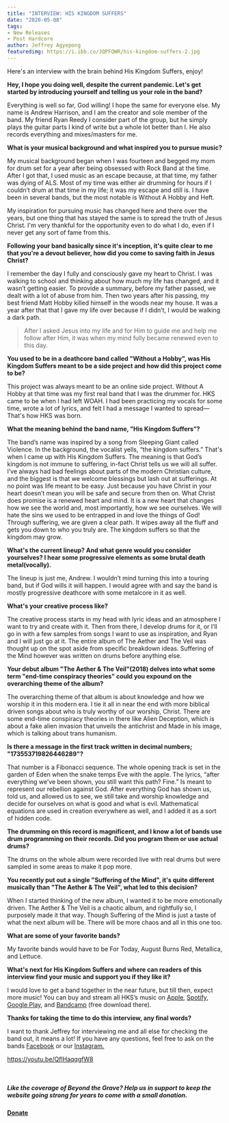 ```yaml
---
title: "INTERVIEW: HIS KINGDOM SUFFERS"
date: "2020-05-08"
tags:
- New Releases
- Post Hardcore
author: Jeffrey Agyepong
featuredimg: https://i.ibb.co/JQPFQWR/his-kingdom-suffers-2.jpg
---
```


Here's an interview with the brain behind His Kingdom Suffers, enjoy!

 **Hey, I hope you doing well, despite the current pandemic. Let's get started by introducing yourself and telling us your role in the band?**

Everything is well so far, God willing! I hope the same for everyone else. My name is Andrew Harrison, and I am the creator and sole member of the band. My friend Ryan Reedy I consider part of the group, but he simply plays the guitar parts I kind of write but a whole lot better than I. He also records everything and mixes/masters for me.

**What is your musical background and what inspired you to pursue music?**

My musical background began when I was fourteen and begged my mom for drum set for a year after being obsessed with Rock Band at the time. After I got that, I used music as an escape because, at that time, my father was dying of ALS. Most of my time was either air drumming for hours if I couldn’t drum at that time in my life; it was my escape and still is. I have been in several bands, but the most notable is Without A Hobby and Heft.

My inspiration for pursuing music has changed here and there over the years, but one thing that has stayed the same is to spread the truth of Jesus Christ. I'm very thankful for the opportunity even to do what I do, even if I never get any sort of fame from this.

**Following your band basically since it's inception, it's quite clear to me that you're a devout believer, how did you come to saving faith in Jesus Christ?**

I remember the day I fully and consciously gave my heart to Christ. I was walking to school and thinking about how much my life has changed, and it wasn’t getting easier. To provide a summary, before my father passed, we dealt with a lot of abuse from him. Then two years after his passing, my best friend Matt Hobby killed himself in the woods near my house. It was a year after that that I gave my life over because if I didn’t, I would be walking a dark path.

> After I asked Jesus into my life and for Him to guide me and help me follow after Him, it was when my mind fully became renewed even to this day.

**You used to be in a deathcore band called "Without a Hobby", was His Kingdom Suffers meant to be a side project and how did this project come to be?**

This project was always meant to be an online side project. Without A Hobby at that time was my first real band that I was the drummer for. HKS came to be when I had left WOAH. I had been practicing my vocals for some time, wrote a lot of lyrics, and felt I had a message I wanted to spread—That's how HKS was born.

**What the meaning behind the band name, "His Kingdom Suffers”?**

The band’s name was inspired by a song from Sleeping Giant called Violence. In the background, the vocalist yells, “the kingdom suffers.” That's when I came up with His Kingdom Suffers. The meaning is that God’s kingdom is not immune to suffering, in-fact Christ tells us we will all suffer. I’ve always had bad feelings about parts of the modern Christian culture, and the biggest is that we welcome blessings but lash out at sufferings. At no point was life meant to be easy. Just because you have Christ in your heart doesn’t mean you will be safe and secure from then on. What Christ does promise is a renewed heart and mind. It is a new heart that changes how we see the world and, most importantly, how we see ourselves. We will hate the sins we used to be entrapped in and love the things of God! Through suffering, we are given a clear path. It wipes away all the fluff and gets you down to who you truly are. The kingdom suffers so that the kingdom may grow.

 **What's the current lineup? And what genre would you consider yourselves? I hear some progressive elements as some brutal death metal(vocally).**

The lineup is just me, Andrew. I wouldn’t mind turning this into a touring band, but if God wills it will happen. I would agree with and say the band is mostly progressive deathcore with some metalcore in it as well.

**What's your creative process like?**

The creative process starts in my head with lyric ideas and an atmosphere I want to try and create with it. Then from there, I develop drums for it, or I’ll go in with a few samples from songs I want to use as inspiration, and Ryan and I will just go at it. The entire album of The Aether and The Veil was thought up on the spot aside from specific breakdown ideas. Suffering of the Mind however was written on drums before anything else.

**Your debut album "The Aether & The Veil"(2018) delves into what some term "end-time conspiracy theories" could you expound on the overarching theme of the album?**

The overarching theme of that album is about knowledge and how we worship it in this modern era. I tie it all in near the end with more biblical driven songs about who is truly worthy of our worship, Christ. There are some end-time conspiracy theories in there like Alien Deception, which is about a fake alien invasion that unveils the antichrist and Made in his image, which is talking about trans humanism.

 **Is there a message in the first track written in decimal numbers; "173553719826446289"?**

That number is a Fibonacci sequence. The whole opening track is set in the garden of Eden when the snake temps Eve with the apple. The lyrics, “after everything we’ve been shown, you still want this path? Fine.” Is meant to represent our rebellion against God. After everything God has shown us, told us, and allowed us to see, we still take and worship knowledge and decide for ourselves on what is good and what is evil. Mathematical equations are used in creation everywhere as well, and I added it as a sort of hidden code.

**The drumming on this record is magnificent, and I know a lot of bands use drum programming on their records. Did you program them or use actual drums?**

The drums on the whole album were recorded live with real drums but were sampled in some areas to make it pop more.

**You recently put out a single "Suffering of the Mind", it's quite different musically than "The Aether & The Veil", what led to this decision?**

When I started thinking of the new album, I wanted it to be more emotionally driven. The Aether & The Veil is a chaotic album, and rightfully so, I purposely made it that way. Though Suffering of the Mind is just a taste of what the next album will be. There will be more chaos and all in this one too.

**What are some of your favorite bands?**

My favorite bands would have to be For Today, August Burns Red, Metallica, and Lettuce.

**What's next for His Kingdom Suffers and where can readers of this interview find your music and support you if they like it?**

I would love to get a band together in the near future, but till then, expect more music! You can buy and stream all HKS’s music on [Apple](https://music.apple.com/au/album/the-aether-the-veil/1436456994), [Spotify](https://www.google.com/url?sa=t&rct=j&q=&esrc=s&source=web&cd=1&cad=rja&uact=8&ved=2ahUKEwj_66vY1KDpAhWKbsAKHTwlCmEQFjAAegQIARAB&url=https%3A%2F%2Fopen.spotify.com%2Fartist%2F2YBt8POPqmR4f6chqIUlU6&usg=AOvVaw0VXJYnC1T-siv0AuWhGXAn), [Google Play](https://www.google.com/url?sa=t&rct=j&q=&esrc=s&source=web&cd=3&cad=rja&uact=8&ved=2ahUKEwiZo-6J1aDpAhVbhlwKHWY0AGUQFjACegQIAhAB&url=https%3A%2F%2Fplay.google.com%2Fstore%2Fmusic%2Fartist%2FHis_Kingdom_Suffers%3Fid%3DAx6p4nu7ivltdmt6z3abw7yv4ki&usg=AOvVaw3ogr9AigNQmOoowGiwZTfg), and [Bandcamp](https://hiskingdomsuffers.bandcamp.com/releases) (free download there).

 **Thanks for taking the time to do this interview, any final words?**

I want to thank Jeffrey for interviewing me and all else for checking the band out, it means a lot! If you have any questions, feel free to ask on the bands [Facebook](https://www.google.com/url?sa=t&rct=j&q=&esrc=s&source=web&cd=1&cad=rja&uact=8&ved=2ahUKEwjmvvT8z6DpAhVRUcAKHfAfDWMQFjAAegQIBBAB&url=https%3A%2F%2Fwww.facebook.com%2FHKSisForGod%2F&usg=AOvVaw16dA4cgtZPRIFgSmyGNH2i) or our [Instagram.](https://www.instagram.com/hiskingdomsuffers/)

https://youtu.be/QflHaqqgfW8

 

##### Like the coverage of Beyond the Grave? Help us in support to keep the website going strong for years to come with a small donation.

#### [Donate](https://paypal.me/beyondthegrave777?locale.x=en_US)
